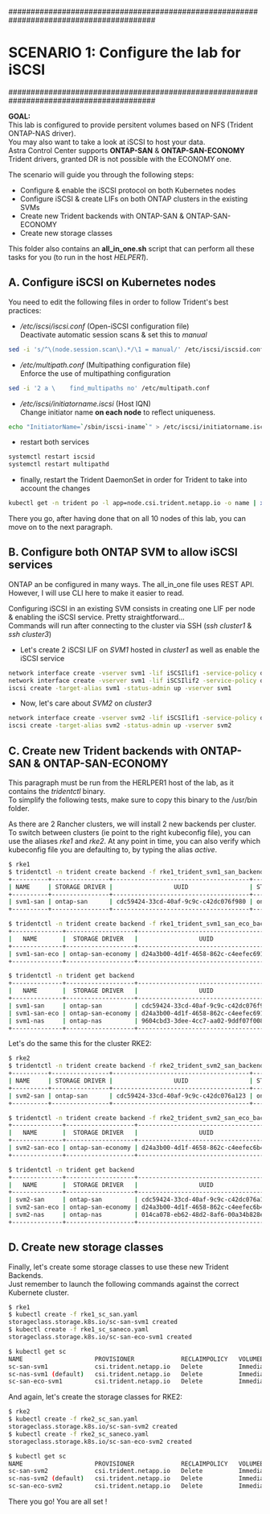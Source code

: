#########################################################################################
# SCENARIO 1: Configure the lab for iSCSI  
#########################################################################################

**GOAL:**  
This lab is configured to provide persitent volumes based on NFS (Trident ONTAP-NAS driver).  
You may also want to take a look at iSCSI to host your data.  
Astra Control Center supports **ONTAP-SAN** & **ONTAP-SAN-ECONOMY** Trident drivers, granted DR is not possible with the ECONOMY one.  

The scenario will guide you through the following steps:
- Configure & enable the iSCSI protocol on both Kubernetes nodes  
- Configure iSCSI & create LIFs on both ONTAP clusters in the existing SVMs  
- Create new Trident backends with ONTAP-SAN & ONTAP-SAN-ECONOMY
- Create new storage classes

This folder also contains an **all_in_one.sh** script that can perform all these tasks for you (to run in the host _HELPER1_).  

## A. Configure iSCSI on Kubernetes nodes  

You need to edit the following files in order to follow Trident's best practices:  

- _/etc/iscsi/iscsi.conf_ (Open-iSCSI configuration file)  
Deactivate automatic session scans & set this to _manual_

```bash
sed -i 's/^\(node.session.scan\).*/\1 = manual/' /etc/iscsi/iscsid.conf
```

- _/etc/multipath.conf_ (Multipathing configuration file)  
Enforce  the use of multipathing configuration

```bash
sed -i '2 a \    find_multipaths no' /etc/multipath.conf
```

- _/etc/iscsi/initiatorname.iscsi_ (Host IQN)  
Change initiator name **on each node** to reflect uniqueness.  

```bash
echo "InitiatorName=`/sbin/iscsi-iname`" > /etc/iscsi/initiatorname.iscsi
```

- restart both services  

```bash
systemctl restart iscsid
systemctl restart multipathd
```

- finally, restart the Trident DaemonSet in order for Trident to take into account the changes

```bash
kubectl get -n trident po -l app=node.csi.trident.netapp.io -o name | xargs kubectl delete -n trident
```

There you go, after having done that on all 10 nodes of this lab, you can move on to the next paragraph.  
  

## B. Configure both ONTAP SVM to allow iSCSI services

ONTAP an be configured in many ways. The all_in_one file uses REST API.  
However, I will use CLI here to make it easier to read.  

Configuring iSCSI in an existing SVM consists in creating one LIF per node & enabling the iSCSI service. Pretty straightforward...  
Commands will run after connecting to the cluster via SSH (_ssh cluster1_ & _ssh cluster3_)

- Let's create 2 iSCSI LIF on _SVM1_ hosted in _cluster1_ as well as enable the iSCSI service

```bash
network interface create -vserver svm1 -lif iSCSIlif1 -service-policy default-data-iscsi -address 192.168.0.245 -netmask 255.255.255.0 -home-node cluster1-01 -home-port e0d 
network interface create -vserver svm1 -lif iSCSIlif2 -service-policy default-data-iscsi -address 192.168.0.246 -netmask 255.255.255.0 -home-node cluster1-02 -home-port e0d 
iscsi create -target-alias svm1 -status-admin up -vserver svm1
```

- Now, let's care about _SVM2_ on _cluster3_

```bash
network interface create -vserver svm2 -lif iSCSIlif1 -service-policy default-data-iscsi -address 192.168.0.247 -netmask 255.255.255.0 -home-node cluster3-01 -home-port e0d 
iscsi create -target-alias svm2 -status-admin up -vserver svm2
```

## C. Create new Trident backends with ONTAP-SAN & ONTAP-SAN-ECONOMY

This paragraph must be run from the HERLPER1 host of the lab, as it contains the _tridentctl_ binary.  
To simplify the following tests, make sure to copy this binary to the /usr/bin folder.  

As there are 2 Rancher clusters, we will install 2 new backends per cluster. To switch between clusters (ie point to the right kubeconfig file), you can use the aliases _rke1_ and _rke2_. At any point in time, you can also verify which kubeconfig file you are defaulting to, by typing the alias _active_.  

```bash
$ rke1
$ tridentctl -n trident create backend -f rke1_trident_svm1_san_backend.json 
+----------+----------------+--------------------------------------+--------+---------+
| NAME     | STORAGE DRIVER |                 UUID                 | STATE  | VOLUMES |
+----------+----------------+--------------------------------------+--------+---------+
| svm1-san | ontap-san      | cdc59424-33cd-40af-9c9c-c42dc076f980 | online |       0 |
+----------+----------------+--------------------------------------+--------+---------+

$ tridentctl -n trident create backend -f rke1_trident_svm1_san_eco_backend.json 
+--------------+-------------------+--------------------------------------+--------+---------+
|   NAME       |  STORAGE DRIVER   |                 UUID                 | STATE  | VOLUMES |
+--------------+-------------------+--------------------------------------+--------+---------+
| svm1-san-eco | ontap-san-economy | d24a3b00-4d1f-4658-862c-c4eefec691af | online |       0 |
+--------------+-------------------+--------------------------------------+--------+---------+

$ tridentctl -n trident get backend
+--------------+-------------------+--------------------------------------+--------+---------+
|   NAME       |  STORAGE DRIVER   |                 UUID                 | STATE  | VOLUMES |
+--------------+-------------------+--------------------------------------+--------+---------+
| svm1-san     | ontap-san         | cdc59424-33cd-40af-9c9c-c42dc076f980 | online |       0 |
| svm1-san-eco | ontap-san-economy | d24a3b00-4d1f-4658-862c-c4eefec691af | online |       0 |
| svm1-nas     | ontap-nas         | 9604cbd3-3dee-4cc7-aa02-9ddf07f008d8 | online |      16 |
+--------------+-------------------+--------------------------------------+--------+---------+
```

Let's do the same this for the cluster RKE2:
```bash
$ rke2
$ tridentctl -n trident create backend -f rke2_trident_svm2_san_backend.json 
+----------+----------------+--------------------------------------+--------+---------+
| NAME     | STORAGE DRIVER |                 UUID                 | STATE  | VOLUMES |
+----------+----------------+--------------------------------------+--------+---------+
| svm2-san | ontap-san      | cdc59424-33cd-40af-9c9c-c42dc076a123 | online |       0 |
+----------+----------------+--------------------------------------+--------+---------+

$ tridentctl -n trident create backend -f rke2_trident_svm2_san_eco_backend.json 
+--------------+-------------------+--------------------------------------+--------+---------+
|   NAME       |  STORAGE DRIVER   |                 UUID                 | STATE  | VOLUMES |
+--------------+-------------------+--------------------------------------+--------+---------+
| svm2-san-eco | ontap-san-economy | d24a3b00-4d1f-4658-862c-c4eefec6b456 | online |       0 |
+--------------+-------------------+--------------------------------------+--------+---------+

$ tridentctl -n trident get backend
+--------------+-------------------+--------------------------------------+--------+---------+
|   NAME       |  STORAGE DRIVER   |                 UUID                 | STATE  | VOLUMES |
+--------------+-------------------+--------------------------------------+--------+---------+
| svm2-san     | ontap-san         | cdc59424-33cd-40af-9c9c-c42dc076a123 | online |       0 |
| svm2-san-eco | ontap-san-economy | d24a3b00-4d1f-4658-862c-c4eefec6b456 | online |       0 |
| svm2-nas     | ontap-nas         | 014ca078-eb62-48d2-8af6-00a34b828e13 | online |       0 |
+--------------+-------------------+--------------------------------------+--------+---------+
```

## D. Create new storage classes

Finally, let's create some storage classes to use these new Trident Backends.  
Just remember to launch the following commands against the correct Kubernete cluster.  

```bash
$ rke1
$ kubectl create -f rke1_sc_san.yaml 
storageclass.storage.k8s.io/sc-san-svm1 created
$ kubectl create -f rke1_sc_saneco.yaml 
storageclass.storage.k8s.io/sc-san-eco-svm1 created

$ kubectl get sc
NAME                    PROVISIONER             RECLAIMPOLICY   VOLUMEBINDINGMODE   ALLOWVOLUMEEXPANSION   AGE
sc-san-svm1             csi.trident.netapp.io   Delete          Immediate           true                   2m29s
sc-nas-svm1 (default)   csi.trident.netapp.io   Delete          Immediate           true                   289d
sc-san-eco-svm1         csi.trident.netapp.io   Delete          Immediate           true                   3s
```

And again, let's create the storage classes for RKE2:

```bash
$ rke2
$ kubectl create -f rke2_sc_san.yaml 
storageclass.storage.k8s.io/sc-san-svm2 created
$ kubectl create -f rke2_sc_saneco.yaml 
storageclass.storage.k8s.io/sc-san-eco-svm2 created

$ kubectl get sc
NAME                    PROVISIONER             RECLAIMPOLICY   VOLUMEBINDINGMODE   ALLOWVOLUMEEXPANSION   AGE
sc-san-svm2             csi.trident.netapp.io   Delete          Immediate           true                   2m29s
sc-nas-svm2 (default)   csi.trident.netapp.io   Delete          Immediate           true                   289d
sc-san-eco-svm2         csi.trident.netapp.io   Delete          Immediate           true                   3s
```

There you go! You are all set !